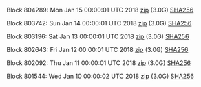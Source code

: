 Block 804289: Mon Jan 15 00:00:01 UTC 2018 [zip](https://transfer.sh/FgcEq/bootstrap.dat.20180115.zip) (3.0G) [SHA256](https://transfer.sh/151kR2/sha256.txt)

Block 803742: Sun Jan 14 00:00:01 UTC 2018 [zip](https://transfer.sh/b9p42/bootstrap.dat.20180114.zip) (3.0G) [SHA256](https://transfer.sh/Z5IDt/sha256.txt)

Block 803196: Sat Jan 13 00:00:01 UTC 2018 [zip](https://transfer.sh/ViPc4/bootstrap.dat.20180113.zip) (3.0G) [SHA256](https://transfer.sh/uRjyb/sha256.txt)

Block 802643: Fri Jan 12 00:00:01 UTC 2018 [zip](https://transfer.sh/YR5Qh/bootstrap.dat.20180112.zip) (3.0G) [SHA256](https://transfer.sh/dnMeS/sha256.txt)

Block 802092: Thu Jan 11 00:00:01 UTC 2018 [zip](https://transfer.sh/rghM9/bootstrap.dat.20180111.zip) (3.0G) [SHA256](https://transfer.sh/wDa1h/sha256.txt)

Block 801544: Wed Jan 10 00:00:02 UTC 2018 [zip](https://transfer.sh/wJP0n/bootstrap.dat.20180110.zip) (3.0G) [SHA256](https://transfer.sh/HAQMg/sha256.txt)
